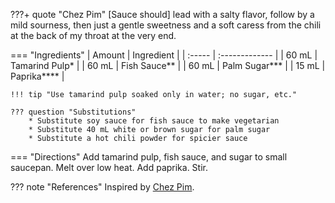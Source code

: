 ???+ quote "Chez Pim"
    [Sauce should] lead with a salty flavor, follow by a mild sourness, then just a gentle sweetness and a soft caress from the chili at the back of my throat at the very end.

=== "Ingredients"
    | Amount | Ingredient     |
    | :----- | :------------- |
    | 60 mL  | Tamarind Pulp* |
    | 60 mL  | Fish Sauce**   |
    | 60 mL  | Palm Sugar***  |
    | 15 mL  | Paprika****    |

    !!! tip "Use tamarind pulp soaked only in water; no sugar, etc."

    ??? question "Substitutions"
        * Substitute soy sauce for fish sauce to make vegetarian
        * Substitute 40 mL white or brown sugar for palm sugar
        * Substitute a hot chili powder for spicier sauce

=== "Directions"
    Add tamarind pulp, fish sauce, and sugar to small saucepan. Melt over low heat. Add paprika. Stir.


??? note "References"
    Inspired by [Chez Pim](http://web.baz.org/adam/recipes/pad_thai_for_be.html).
